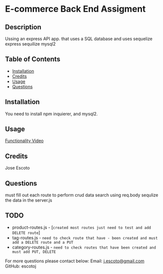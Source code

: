# E-commerce Back End Assigment
  ## Description
  Ussing an express API app. that uses a SQL database and uses sequelize
  express
  sequilize mysql2
  
  ## Table of Contents
  - [Installation](#Installation)
  - [Credits](#Credits)
  - [Usage](#Usage)
  - [Questions](#Questions)
  
  ## Installation
  You need to install npm inquierer, and mysql2.
  
  ## Usage
   [Functionality Video]()
  
  ## Credits
  Jose Escoto
  
  ## Questions
  must fill out each route to perform crud data search using req.body
  sequlize the data in the server.js

  ## TODO
  - product-routes.js - [`created most routes just need to test and add DELETE route`] 
  - tag-routes.js - `need to check route that have - been created and must add a DELETE route and a PUT`
  - category-routes.js - `need to check routes that have been created and must add PUT, DELETE`




  For more questions please contact below: 
  Email: j.escoto@gmail.com 
  GitHub: escotoj